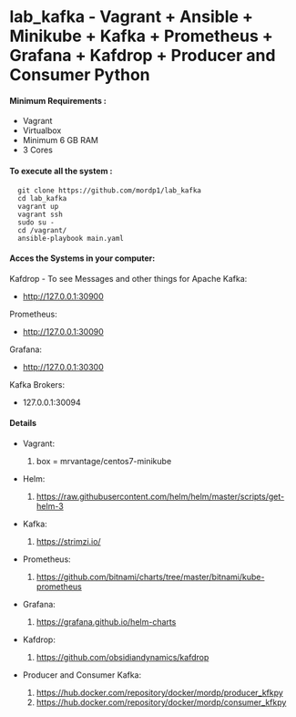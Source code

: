 # lab_kafka - Vagrant + Ansible + Minikube + Kafka + Prometheus + Grafana + Kafdrop + Producer and Consumer Python

#### Minimum Requirements :
 - Vagrant 
 - Virtualbox
 - Minimum 6 GB RAM
 - 3 Cores
 
#### To execute all the system :
```
  git clone https://github.com/mordp1/lab_kafka
  cd lab_kafka
  vagrant up
  vagrant ssh
  sudo su -
  cd /vagrant/
  ansible-playbook main.yaml
 ```
#### Acces the Systems in your computer: 
 
Kafdrop - To see Messages and other things for Apache Kafka:
 - http://127.0.0.1:30900

Prometheus:
 - http://127.0.0.1:30090

Grafana: 
 - http://127.0.0.1:30300

Kafka Brokers: 
 - 127.0.0.1:30094

#### Details

- Vagrant:
  1. box = mrvantage/centos7-minikube

- Helm: 
  1. https://raw.githubusercontent.com/helm/helm/master/scripts/get-helm-3 

- Kafka:
  1. https://strimzi.io/

- Prometheus:
  1. https://github.com/bitnami/charts/tree/master/bitnami/kube-prometheus

- Grafana:
  1. https://grafana.github.io/helm-charts

- Kafdrop:
  1. https://github.com/obsidiandynamics/kafdrop 
 
 - Producer and Consumer Kafka:
   1. https://hub.docker.com/repository/docker/mordp/producer_kfkpy 
   2. https://hub.docker.com/repository/docker/mordp/consumer_kfkpy
 
 



